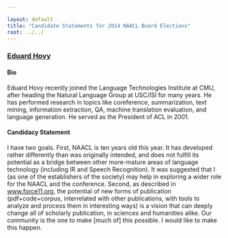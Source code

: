 ```yaml
---

layout: default
title: "Candidate Statements for 2014 NAACL Board Elections"
root: ../../
---
```


### [Eduard Hovy](http://www.cs.cmu.edu/~hovy/)

#### Bio

Eduard Hovy recently joined the Language Technologies Institute at CMU, after heading the Natural Language Group at USC/ISI for many years. He has performed research in topics like coreference, summarization, text mining, information extraction, QA, machine translation evaluation, and language generation. He served as the President of ACL in 2001.

#### Candidacy Statement

I have two goals. First, NAACL is ten years old this year. It has developed rather differently than was originally intended, and does not fulfill its potential as a bridge between other more-mature areas of language technology (including IR and Speech Recognition). It was suggested that I (as one of the establishers of the society) may help in exploring a wider role for the NAACL and the conference. Second, as described in www.force11.org, the potential of new forms of publication (pdf+code+corpus, interrelated with other publications, with tools to analyze and process them in interesting ways) is a vision that can deeply change all of scholarly publication, in sciences and humanities alike. Our community is the one to make \[much of\] this possible. I would like to make this happen.
